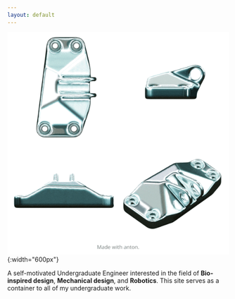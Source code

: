 ```yaml
---
layout: default
---
```

![alt](assets/img/GE.gif){:width="600px"}

A self-motivated Undergraduate Engineer interested in the field of
**Bio-inspired design**, **Mechanical design**, and **Robotics**. This site serves
as a container to all of my undergraduate work.